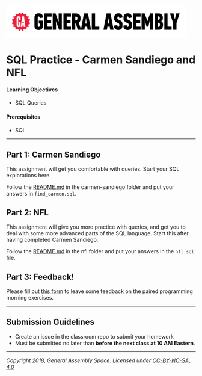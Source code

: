 ![ga](/ga_cog.png)

# SQL Practice - Carmen Sandiego and NFL

#### Learning Objectives

- SQL Queries

#### Prerequisites

- SQL

---

## Part 1: Carmen Sandiego

This assignment will get you comfortable with queries. Start your SQL
explorations here.

Follow the [README.md](carmen-sandiego/README.md) in the carmen-sandiego folder and put your answers in `find_carmen.sql`.


## Part 2: NFL

This assignment will give you more practice with queries, and get you to deal with some more advanced parts of the SQL language. Start this after having completed Carmen Sandiego.

Follow the [README.md](nfl/README.md) in the nfl folder and put your answers in the `nfl.sql` file.

## Part 3: Feedback! 

Please fill out [this form](https://forms.gle/pQK6GoXLjLkrxCBX6) to leave some feedback on the paired programming morning exercises. 

---

## Submission Guidelines

- Create an issue in the classroom repo to submit your homework
- Must be submitted no later than **before the next class at 10 AM Eastern**.

---

*Copyright 2018, General Assembly Space. Licensed under [CC-BY-NC-SA, 4.0](https://creativecommons.org/licenses/by-nc-sa/4.0/)*

